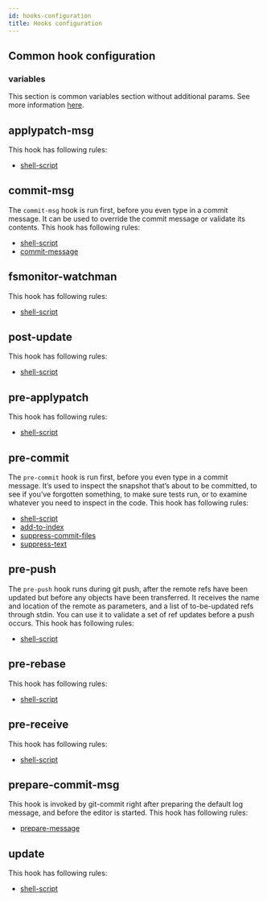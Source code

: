 ```yaml
---
id: hooks-configuration
title: Hooks configuration
---
```


## Common hook configuration

### variables

This section is common variables section without additional params. See more information [here](./variables.md).

## applypatch-msg

This hook has following rules:

- [shell-script](./rules#shell-script)

## commit-msg

The `commit-msg` hook is run first, before you even type in a commit message. It can be used to override the commit message or validate its contents. This hook has following rules:

- [shell-script](./rules#shell-script)
- [commit-message](./rules#commit-message)

## fsmonitor-watchman

This hook has following rules:

- [shell-script](./rules#shell-script)

## post-update

This hook has following rules:

- [shell-script](./rules#shell-script)

## pre-applypatch

This hook has following rules:

- [shell-script](./rules#shell-script)

## pre-commit

The `pre-commit` hook is run first, before you even type in a commit message. It’s used to inspect the snapshot that’s about to be committed, to see if you’ve forgotten something, to make sure tests run, or to examine whatever you need to inspect in the code. This hook has following rules:

- [shell-script](./rules#shell-script)
- [add-to-index](./rules#add-to-index)
- [suppress-commit-files](./rules#suppress-commit-files)
- [suppress-text](./rules#suppress-text)

## pre-push

The `pre-push` hook runs during git push, after the remote refs have been updated but before any objects have been transferred. It receives the name and location of the remote as parameters, and a list of to-be-updated refs through stdin. You can use it to validate a set of ref updates before a push occurs. This hook has following rules:

- [shell-script](./rules#shell-script)

## pre-rebase

This hook has following rules:

- [shell-script](./rules#shell-script)

## pre-receive

This hook has following rules:

- [shell-script](./rules#shell-script)

## prepare-commit-msg

This hook is invoked by git-commit right after preparing the default log message, and before the editor is started. This hook has following rules:

- [prepare-message](./rules#prepare-message)

## update

This hook has following rules:

- [shell-script](./rules#shell-script)
